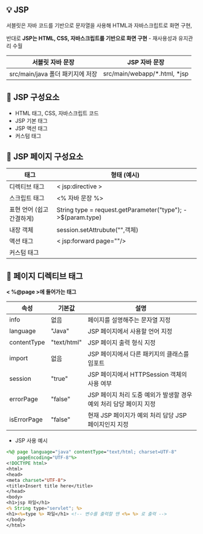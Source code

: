 ## :bulb: JSP

서블릿은 자바 코드를 기반으로 문자열을 사용해 HTML과 자바스크립트로 화면 구현,

반대로 **JSP는 HTML, CSS, 자바스크립트를 기반으로 화면 구현** - 재사용성과 유지관리 수월

| 서블릿 자바 문장                 | JSP 자바 문장                |
| -------------------------------- | ---------------------------- |
| src/main/java 폴더 패키지에 저장 | src/main/webapp/*.html, *jsp |



## :mag_right: JSP 구성요소

- HTML 태그, CSS, 자바스크립트 코드
- JSP 기본 태그
- JSP 액션 태그
- 커스텀 태그 





## :mag_right: JSP 페이지 구성요소 

| 태그                      | 형태 (예시)                                                  |
| ------------------------- | ------------------------------------------------------------ |
| 디렉티브 태그             | < jsp:directive >                                            |
| 스크립트 태그             | <% 자바 문장 %>                                              |
| 표현 언어 (쉽고 간결하게) | String type = request.getParameter("type");  ->$(param.type) |
| 내장 객체                 | session.setAttrubute("",객체)                                |
| 액션 태그                 | < jsp:forward page=""/>                                      |
| 커스텀 태그               |                                                              |



## :mag_right: 페이지 디렉티브 태그 

**< %@page >에 들어가는 태그**

| 속성        | 기본값      | 설명                                                         |
| ----------- | ----------- | ------------------------------------------------------------ |
| info        | 없음        | 페이지를 설명해주는 문자열 지정                              |
| language    | "Java"      | JSP 페이지에서 사용할 언어 지정                              |
| contentType | "text/html" | JSP 페이지 출력 형식 지정                                    |
| import      | 없음        | JSP 페이지에서 다른 패키지의 클래스를 임포트                 |
| session     | "true"      | JSP 페이지에서 HTTPSession 객체의 사용 여부                  |
| errorPage   | "false"     | JSP 페이지 처리 도중 예외가 발생할 경우 예외 처리 담당 페이지 지정 |
| isErrorPage | "false"     | 현재 JSP 페이지가 예외 처리 담당 JSP 페이지인지 지정         |



- JSP 사용 예시

```jsp
<%@ page language="java" contentType="text/html; charset=UTF-8"
    pageEncoding="UTF-8"%>
<!DOCTYPE html>
<html>
<head>
<meta charset="UTF-8">
<title>Insert title here</title>
</head>
<body>
<h1>jsp 파일</h1>
<% String type="servlet"; %>
<h1><%=type %> 파일</h1> <!-- 변수를 출력할 땐 <%= %> 로 출력 -->
</body>
</html>
```